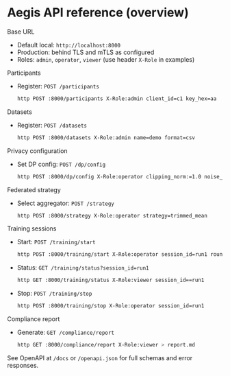 # Aegis API reference (overview)

Base URL
- Default local: `http://localhost:8000`
- Production: behind TLS and mTLS as configured
- Roles: `admin`, `operator`, `viewer` (use header `X-Role` in examples)

Participants
- Register: `POST /participants`
	```bash
	http POST :8000/participants X-Role:admin client_id=c1 key_hex=aa
	```

Datasets
- Register: `POST /datasets`
	```bash
	http POST :8000/datasets X-Role:admin name=demo format=csv
	```

Privacy configuration
- Set DP config: `POST /dp/config`
	```bash
	http POST :8000/dp/config X-Role:operator clipping_norm:=1.0 noise_multiplier:=1.0 sample_rate:=0.01 delta:=1e-5 accountant=rdp
	```

Federated strategy
- Select aggregator: `POST /strategy`
	```bash
	http POST :8000/strategy X-Role:operator strategy=trimmed_mean
	```

Training sessions
- Start: `POST /training/start`
	```bash
	http POST :8000/training/start X-Role:operator session_id=run1 rounds:=5
	```
- Status: `GET /training/status?session_id=run1`
	```bash
	http GET :8000/training/status X-Role:viewer session_id==run1
	```
- Stop: `POST /training/stop`
	```bash
	http POST :8000/training/stop X-Role:operator session_id=run1
	```

Compliance report
- Generate: `GET /compliance/report`
	```bash
	http GET :8000/compliance/report X-Role:viewer > report.md
	```

See OpenAPI at `/docs` or `/openapi.json` for full schemas and error responses.
